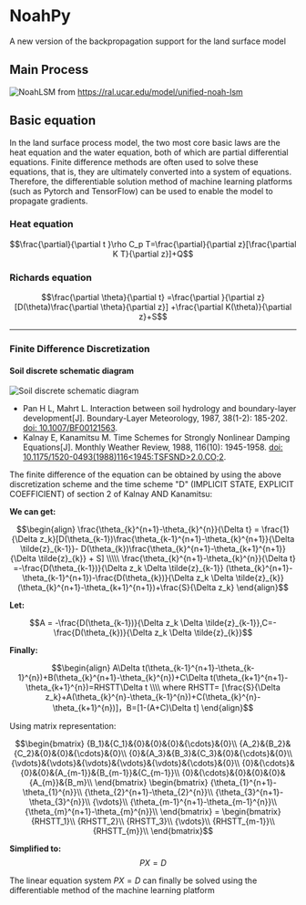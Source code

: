 # NoahPy
A new version of the backpropagation support for the land surface model

## Main Process

![NoahLSM](https://github.com/user-attachments/assets/2d062cde-37a6-49e0-ad69-8dd7b2564081)
from https://ral.ucar.edu/model/unified-noah-lsm

## Basic equation

In the land surface process model, the two most core basic laws are the heat equation and the water equation, both of which are partial differential equations. Finite difference methods are often used to solve these equations, that is, they are ultimately converted into a system of equations. Therefore, the differentiable solution method of machine learning platforms (such as Pytorch and TensorFlow) can be used to enable the model to propagate gradients.

### Heat equation
$$\frac{\partial}{\partial t }\rho C_p T=\frac{\partial}{\partial z}[\frac{\partial K T}{\partial z}]+Q$$

### Richards equation 

$$\frac{\partial \theta}{\partial t} =\frac{\partial }{\partial z}[D(\theta)\frac{\partial \theta}{\partial z}] +\frac{\partial K(\theta)}{\partial z}+S$$

---
### Finite Difference Discretization

#### Soil discrete schematic diagram
![Soil discrete schematic diagram](https://github.com/user-attachments/assets/cfb240a1-f0d3-4923-8242-e5cc1b93b072)
- Pan H L, Mahrt L. Interaction between soil hydrology and boundary-layer development[J]. Boundary-Layer Meteorology, 1987, 38(1-2): 185-202. [doi: 10.1007/BF00121563](https://link.springer.com/article/10.1007/BF00121563).
- Kalnay E, Kanamitsu M. Time Schemes for Strongly Nonlinear Damping Equations[J]. Monthly Weather Review, 1988, 116(10): 1945-1958. [doi: 10.1175/1520-0493(1988)116<1945:TSFSND>2.0.CO;2](https://journals.ametsoc.org/view/journals/mwre/116/10/1520-0493_1988_116_1945_tsfsnd_2_0_co_2.xml).

The finite difference of the equation can be obtained by using the above discretization scheme and the time scheme "D" (IMPLICIT STATE, EXPLICIT COEFFICIENT)  of section  2 of Kalnay AND Kanamitsu:

**We can get:**

```math
\begin{align}
\frac{\theta_{k}^{n+1}-\theta_{k}^{n}}{\Delta t} = \frac{1}{\Delta z_k}[D(\theta_{k-1})\frac{\theta_{k-1}^{n+1}-\theta_{k}^{n+1}}{\Delta \tilde{z}_{k-1}}-  D(\theta_{k})\frac{\theta_{k}^{n+1}-\theta_{k+1}^{n+1}}{\Delta \tilde{z}_{k}} + S] \\\\\
\frac{\theta_{k}^{n+1}-\theta_{k}^{n}}{\Delta t} =-\frac{D(\theta_{k-1})}{\Delta z_k \Delta \tilde{z}_{k-1}} (\theta_{k}^{n+1}-\theta_{k-1}^{n+1})-\frac{D(\theta_{k})}{\Delta z_k \Delta \tilde{z}_{k}}(\theta_{k}^{n+1}-\theta_{k+1}^{n+1})+\frac{S}{\Delta z_k}
\end{align}
```

**Let:**
```math
A = -\frac{D(\theta_{k-1})}{\Delta z_k \Delta \tilde{z}_{k-1}},C=-\frac{D(\theta_{k})}{\Delta z_k \Delta \tilde{z}_{k}}
```
**Finally:**
```math
\begin{align}
A\Delta t(\theta_{k-1}^{n+1}-\theta_{k-1}^{n})+B(\theta_{k}^{n+1}-\theta_{k}^{n})+C\Delta t(\theta_{k+1}^{n+1}-\theta_{k+1}^{n})=RHSTT\Delta t \\\\
where RHSTT= [\frac{S}{\Delta z_k}+A(\theta_{k}^{n}-\theta_{k-1}^{n})+C(\theta_{k}^{n}-\theta_{k+1}^{n})]，B=[1-(A+C)\Delta t]
\end{align}
```
Using matrix representation:
```math
\begin{bmatrix}
{B_1}&{C_1}&{0}&{0}&{0}&{\cdots}&{0}\\
{A_2}&{B_2}&{C_2}&{0}&{0}&{\cdots}&{0}\\
{0}&{A_3}&{B_3}&{C_3}&{0}&{\cdots}&{0}\\
{\vdots}&{\vdots}&{\vdots}&{\vdots}&{\vdots}&{\cdots}&{0}\\
{0}&{\cdots}&{0}&{0}&{A_{m-1}}&{B_{m-1}}&{C_{m-1}}\\
{0}&{\cdots}&{0}&{0}&{0}&{A_{m}}&{B_m}\\
\end{bmatrix}
\begin{bmatrix}
{\theta_{1}^{n+1}-\theta_{1}^{n}}\\
{\theta_{2}^{n+1}-\theta_{2}^{n}}\\
{\theta_{3}^{n+1}-\theta_{3}^{n}}\\
{\vdots}\\
{\theta_{m-1}^{n+1}-\theta_{m-1}^{n}}\\
{\theta_{m}^{n+1}-\theta_{m}^{n}}\\
\end{bmatrix}
=
\begin{bmatrix}
{RHSTT_1}\\
{RHSTT_2}\\
{RHSTT_3}\\
{\vdots}\\
{RHSTT_{m-1}}\\
{RHSTT_{m}}\\
\end{bmatrix}
```

**Simplified to:**
$$PX=D$$

The linear equation system $PX=D$ can finally be solved using the differentiable method of the machine learning platform



